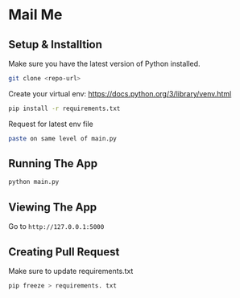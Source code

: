 # Mail Me

## Setup & Installtion

Make sure you have the latest version of Python installed.

```bash
git clone <repo-url>
```
Create your virtual env: https://docs.python.org/3/library/venv.html
```bash
pip install -r requirements.txt
```


Request for latest env file
```bash
paste on same level of main.py
```

## Running The App

```bash
python main.py
```

## Viewing The App

Go to `http://127.0.0.1:5000`

## Creating Pull Request
Make sure to update requirements.txt
```bash
pip freeze > requirements. txt
```
